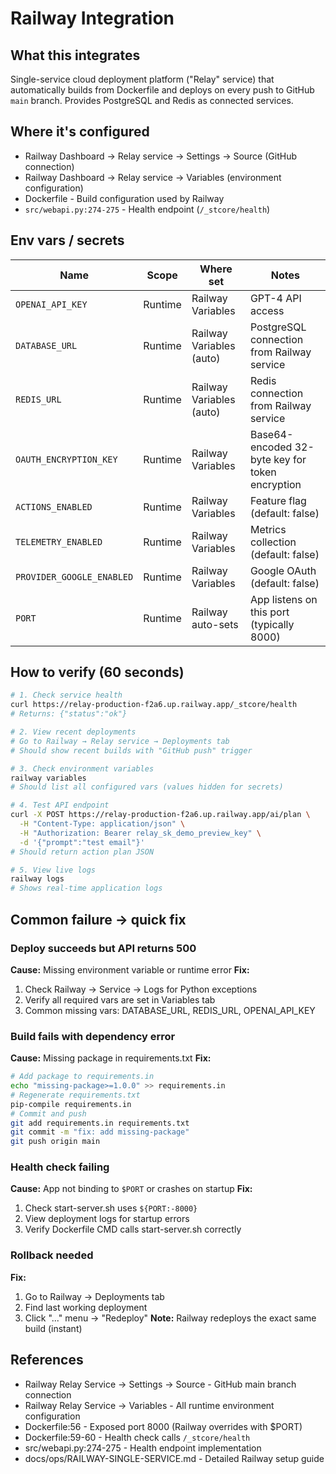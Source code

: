 # Railway Integration

## What this integrates

Single-service cloud deployment platform ("Relay" service) that automatically builds from Dockerfile and deploys on every push to GitHub `main` branch. Provides PostgreSQL and Redis as connected services.

## Where it's configured

- Railway Dashboard → Relay service → Settings → Source (GitHub connection)
- Railway Dashboard → Relay service → Variables (environment configuration)
- Dockerfile - Build configuration used by Railway
- `src/webapi.py:274-275` - Health endpoint (`/_stcore/health`)

## Env vars / secrets

| Name | Scope | Where set | Notes |
|------|-------|-----------|-------|
| `OPENAI_API_KEY` | Runtime | Railway Variables | GPT-4 API access |
| `DATABASE_URL` | Runtime | Railway Variables (auto) | PostgreSQL connection from Railway service |
| `REDIS_URL` | Runtime | Railway Variables (auto) | Redis connection from Railway service |
| `OAUTH_ENCRYPTION_KEY` | Runtime | Railway Variables | Base64-encoded 32-byte key for token encryption |
| `ACTIONS_ENABLED` | Runtime | Railway Variables | Feature flag (default: false) |
| `TELEMETRY_ENABLED` | Runtime | Railway Variables | Metrics collection (default: false) |
| `PROVIDER_GOOGLE_ENABLED` | Runtime | Railway Variables | Google OAuth (default: false) |
| `PORT` | Runtime | Railway auto-sets | App listens on this port (typically 8000) |

## How to verify (60 seconds)

```bash
# 1. Check service health
curl https://relay-production-f2a6.up.railway.app/_stcore/health
# Returns: {"status":"ok"}

# 2. View recent deployments
# Go to Railway → Relay service → Deployments tab
# Should show recent builds with "GitHub push" trigger

# 3. Check environment variables
railway variables
# Should list all configured vars (values hidden for secrets)

# 4. Test API endpoint
curl -X POST https://relay-production-f2a6.up.railway.app/ai/plan \
  -H "Content-Type: application/json" \
  -H "Authorization: Bearer relay_sk_demo_preview_key" \
  -d '{"prompt":"test email"}'
# Should return action plan JSON

# 5. View live logs
railway logs
# Shows real-time application logs
```

## Common failure → quick fix

### Deploy succeeds but API returns 500
**Cause:** Missing environment variable or runtime error
**Fix:**
1. Check Railway → Service → Logs for Python exceptions
2. Verify all required vars are set in Variables tab
3. Common missing vars: DATABASE_URL, REDIS_URL, OPENAI_API_KEY

### Build fails with dependency error
**Cause:** Missing package in requirements.txt
**Fix:**
```bash
# Add package to requirements.in
echo "missing-package>=1.0.0" >> requirements.in
# Regenerate requirements.txt
pip-compile requirements.in
# Commit and push
git add requirements.in requirements.txt
git commit -m "fix: add missing-package"
git push origin main
```

### Health check failing
**Cause:** App not binding to `$PORT` or crashes on startup
**Fix:**
1. Check start-server.sh uses `${PORT:-8000}`
2. View deployment logs for startup errors
3. Verify Dockerfile CMD calls start-server.sh correctly

### Rollback needed
**Fix:**
1. Go to Railway → Deployments tab
2. Find last working deployment
3. Click "..." menu → "Redeploy"
**Note:** Railway redeploys the exact same build (instant)

## References

- Railway Relay Service → Settings → Source - GitHub main branch connection
- Railway Relay Service → Variables - All runtime environment configuration
- Dockerfile:56 - Exposed port 8000 (Railway overrides with $PORT)
- Dockerfile:59-60 - Health check calls `/_stcore/health`
- src/webapi.py:274-275 - Health endpoint implementation
- docs/ops/RAILWAY-SINGLE-SERVICE.md - Detailed Railway setup guide
